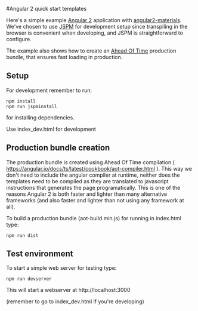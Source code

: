 #Angular 2 quick start templates

Here's a simple example [Angular 2](https://angular.io) application with [angular2-materials](https://material.angular.io/).
We've chosen to use [JSPM](http://jspm.io/) for development setup since transpiling in the browser is convenient when developing,
and JSPM is straightforward to configure.

The example also shows how to create an [Ahead Of Time](https://angular.io/docs/ts/latest/cookbook/aot-compiler.html) production bundle,
that ensures fast loading in production.

## Setup

For development remember to run:

```
npm install
npm run jspminstall
```

for installing dependencies.

Use index_dev.html for development

## Production bundle creation

The production bundle is created using Ahead Of Time compilation ( https://angular.io/docs/ts/latest/cookbook/aot-compiler.html ).
This way we don't need to include the angular compiler at runtime, neither does the templates need to be compiled
as they are translated to javascript instructions that generates the page programatically. This is one of the reasons Angular 2 
is both faster and lighter than many alternative frameworks (and also faster and lighter than not using any framework at all).

To build a production bundle (aot-build.min.js) for running in index.html type:

```
npm run dist
```

## Test environment

To start a simple web server for testing type:

```
npm run devserver
```

This will start a webserver at http://localhost:3000

(remember to go to index_dev.html if you're developing)
